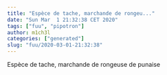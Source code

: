 ```yaml
---
title: "Espèce de tache, marchande de rongeu..."
date: "Sun Mar  1 21:32:38 CET 2020"
tags: ["fuu", "pipotron"]
author: m1ch3l
categories: ["generated"]
slug: "fuu/2020-03-01-21:32:38"
---
```


Espèce de tache, marchande de rongeuse de punaise
